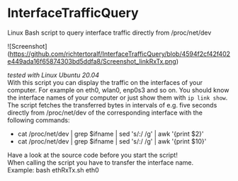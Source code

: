 # InterfaceTrafficQuery
Linux Bash script to query interface traffic directly from /proc/net/dev

![Screenshot] (https://github.com/richtertoralf/InterfaceTrafficQuery/blob/4594f2cf42f402e449ada16f65874303bd5ddfa8/Screenshot_linkRxTx.png)

*tested with Linux Ubuntu 20.04*  
With this script you can display the traffic on the interfaces of your computer. For example on eth0, wlan0, enp0s3 and so on.
You should know the interface names of your computer or just show them with `ip link show`.
The script fetches the transferred bytes in intervals of e.g. five seconds directly from /proc/net/dev of the corresponding interface with the following commands:  
- cat /proc/net/dev | grep $ifname | sed 's/:/ /g' | awk '{print $2}'  
- cat /proc/net/dev | grep $ifname | sed 's/:/ /g' | awk '{print $10}'  

Have a look at the source code before you start the script!  
When calling the script you have to transfer the interface name.  
Example: bash ethRxTx.sh eth0
